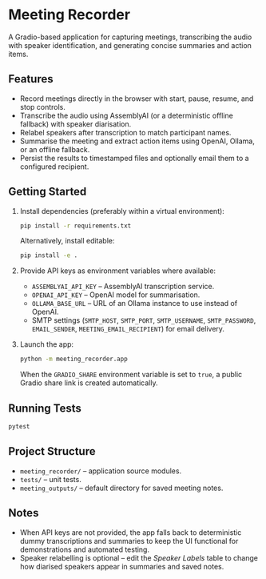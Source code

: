 # Meeting Recorder

A Gradio-based application for capturing meetings, transcribing the audio with
speaker identification, and generating concise summaries and action items.

## Features

- Record meetings directly in the browser with start, pause, resume, and stop controls.
- Transcribe the audio using AssemblyAI (or a deterministic offline fallback) with speaker diarisation.
- Relabel speakers after transcription to match participant names.
- Summarise the meeting and extract action items using OpenAI, Ollama, or an offline fallback.
- Persist the results to timestamped files and optionally email them to a configured recipient.

## Getting Started

1. Install dependencies (preferably within a virtual environment):

   ```bash
   pip install -r requirements.txt
   ```

   Alternatively, install editable:

   ```bash
   pip install -e .
   ```

2. Provide API keys as environment variables where available:

   - `ASSEMBLYAI_API_KEY` – AssemblyAI transcription service.
   - `OPENAI_API_KEY` – OpenAI model for summarisation.
   - `OLLAMA_BASE_URL` – URL of an Ollama instance to use instead of OpenAI.
   - SMTP settings (`SMTP_HOST`, `SMTP_PORT`, `SMTP_USERNAME`, `SMTP_PASSWORD`, `EMAIL_SENDER`, `MEETING_EMAIL_RECIPIENT`) for email delivery.

3. Launch the app:

   ```bash
   python -m meeting_recorder.app
   ```

   When the `GRADIO_SHARE` environment variable is set to `true`, a public Gradio
   share link is created automatically.

## Running Tests

```bash
pytest
```

## Project Structure

- `meeting_recorder/` – application source modules.
- `tests/` – unit tests.
- `meeting_outputs/` – default directory for saved meeting notes.

## Notes

- When API keys are not provided, the app falls back to deterministic dummy
  transcriptions and summaries to keep the UI functional for demonstrations and
  automated testing.
- Speaker relabelling is optional – edit the *Speaker Labels* table to change
  how diarised speakers appear in summaries and saved notes.
